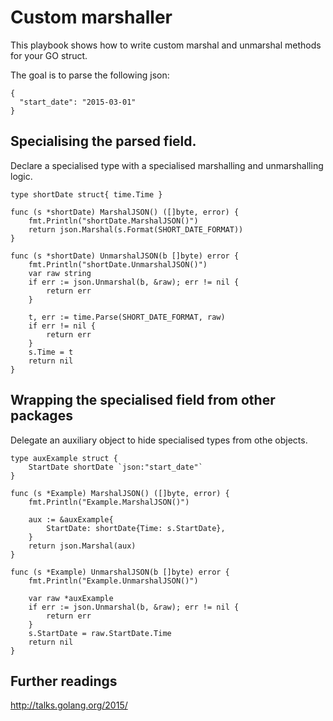 # Custom marshaller

This playbook shows how to write custom marshal and unmarshal methods for your GO struct.

The goal is to parse the following json:
```
{
  "start_date": "2015-03-01"
}
```

## Specialising the parsed field.

Declare a specialised type with a specialised marshalling and unmarshalling logic.

```
type shortDate struct{ time.Time }

func (s *shortDate) MarshalJSON() ([]byte, error) {
	fmt.Println("shortDate.MarshalJSON()")
	return json.Marshal(s.Format(SHORT_DATE_FORMAT))
}

func (s *shortDate) UnmarshalJSON(b []byte) error {
	fmt.Println("shortDate.UnmarshalJSON()")
	var raw string
	if err := json.Unmarshal(b, &raw); err != nil {
		return err
	}

	t, err := time.Parse(SHORT_DATE_FORMAT, raw)
	if err != nil {
		return err
	}
	s.Time = t
	return nil
}
```

## Wrapping the specialised field from other packages

Delegate an auxiliary object to hide specialised types from othe objects. 

```
type auxExample struct {
	StartDate shortDate `json:"start_date"`
}

func (s *Example) MarshalJSON() ([]byte, error) {
	fmt.Println("Example.MarshalJSON()")

	aux := &auxExample{
		StartDate: shortDate{Time: s.StartDate},
	}
	return json.Marshal(aux)
}

func (s *Example) UnmarshalJSON(b []byte) error {
	fmt.Println("Example.UnmarshalJSON()")

	var raw *auxExample
	if err := json.Unmarshal(b, &raw); err != nil {
		return err
	}
	s.StartDate = raw.StartDate.Time
	return nil
}
```

## Further readings
http://talks.golang.org/2015/